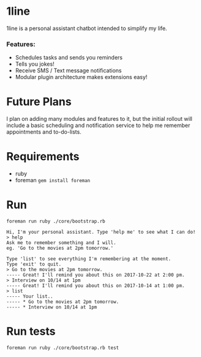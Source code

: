 # 1line

1line is a personal assistant chatbot intended to simplify my life.

### Features:
* Schedules tasks and sends you reminders
* Tells you jokes!
* Receive SMS / Text message notifications
* Modular plugin architecture makes extensions easy!


# Future Plans

I plan on adding many modules and features to it, but the initial rollout will include a basic scheduling and notification service to help me remember appointments and to-do-lists.

# Requirements
* ruby
* foreman `gem install foreman`

# Run
`foreman run ruby ./core/bootstrap.rb`

```shell
Hi, I'm your personal assistant. Type 'help me' to see what I can do!
> help
Ask me to remember something and I will.
eg. 'Go to the movies at 2pm tomorrow.'

Type 'list' to see everything I'm remembering at the moment.
Type 'exit' to quit.
> Go to the movies at 2pm tomorrow.
----- Great! I'll remind you about this on 2017-10-22 at 2:00 pm.
> Interview on 10/14 at 1pm
----- Great! I'll remind you about this on 2017-10-14 at 1:00 pm.
> list
----- Your list..
----- * Go to the movies at 2pm tomorrow.
----- * Interview on 10/14 at 1pm
```

# Run tests
`foreman run ruby ./core/bootstrap.rb test`
